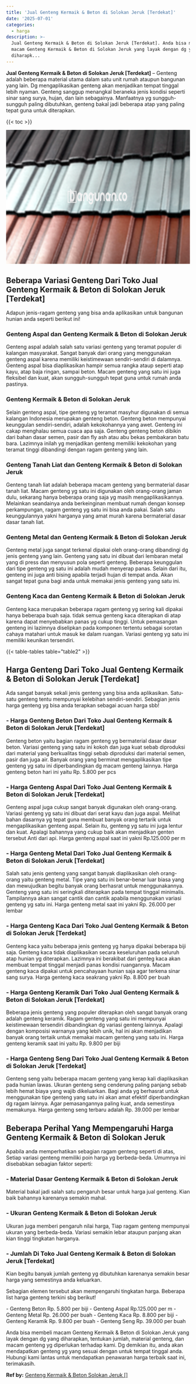```yaml
---
title: 'Jual Genteng Kermaik & Beton di Solokan Jeruk [Terdekat]'
date: '2025-07-01'
categories:
  - harga
description: >-
  Jual Genteng Kermaik & Beton di Solokan Jeruk [Terdekat]. Anda bisa membeli
  macam Genteng Kermaik & Beton di Solokan Jeruk yang layak dengan dg yang
  diharapk...
---
```


**Jual Genteng Kermaik & Beton di Solokan Jeruk \[Terdekat\]** – Genteng adalah beberapa material utama dalam satu unit rumah ataupun bangunan yang lain. Dg mengaplikasikan genteng akan menjadikan tempat tinggal lebih nyaman. Genteng sanggup menangkal beraneka jenis kondisi seperti sinar sang surya, hujan, dan lain sebagainya. Manfaatnya yg sungguh-sungguh paling dibutuhkan, genteng bakal jadi beberapa atap yang paling tepat guna untuk diterapkan.

{{< toc >}}

![Jual Genteng Kermaik & Beton di Solokan Jeruk [Terdekat]](/images/genteng-minimalis-murah12.png)

## Beberapa Variasi Genteng Dari Toko Jual Genteng Kermaik & Beton di Solokan Jeruk \[Terdekat\]

Adapun jenis-ragam genteng yang bisa anda aplikasikan untuk bangunan hunian anda seperti berikut ini!

### Genteng Aspal dan Genteng Kermaik & Beton di Solokan Jeruk

Genteng aspal adalah salah satu variasi genteng yang teramat populer di kalangan masyarakat. Sangat banyak dari orang yang menggunakan genteng aspal karena memiliki keistimewaan sendiri-sendiri di dalamnya. Genteng aspal bisa diaplikasikan hampir semua rangka ataup seperti atap kayu, atap baja ringan, sampai beton. Macam genteng yang satu ini juga fleksibel dan kuat, akan sungguh-sungguh tepat guna untuk rumah anda pastinya.

### Genteng Kermaik & Beton di Solokan Jeruk

Selain genteng aspal, tipe genteng yg teramat masyhur digunakan di semua kalangan Indonesia merupakan genteng beton. Genteng beton mempunyai keunggulan sendiri-sendiri, adalah kekokohannya yang awet. Genteng ini cakap menghalau semua cuaca apa saja. Genteng genteng beton dibikin dari bahan dasar semen, pasir dan fly ash atau abu bekas pembakaran batu bara. Lazimnya inilah yg menjadikan genteng memiliki kekokohan yang teramat tinggi dibandingi dengan ragam genteng yang lain.

### Genteng Tanah Liat dan Genteng Kermaik & Beton di Solokan Jeruk

Genteng tanah liat adalah beberapa macam genteng yang bermaterial dasar tanah liat. Macam genteng yg satu ini digunakan oleh orang-orang jaman dulu, sekarang hanya beberapa orang saja yg masih mengaplikasikannya. Melainkan seandainya anda berkeinginan membuat rumah dengan konsep perkampungan, ragam genteng yg satu ini bisa anda pakai. Salah satu keunggulannya yakni harganya yang amat murah karena bermaterial dasar dasar tanah liat.

### Genteng Metal dan Genteng Kermaik & Beton di Solokan Jeruk

Genteng metal juga sangat terkenal dipakai oleh orang-orang dibandingi dg jenis genteng yang lain. Genteng yang satu ini dibuat dari lembaran metal yang di press dan menyusun pola seperti genteng. Beberapa keunggulan dari tipe genteng yg satu ini adalah mudah menyerap panas. Selain dari itu, genteng ini juga anti bising apabila terjadi hujan di tempat anda. Akan sangat tepat guna bagi anda untuk memakai jenis genteng yang satu ini.

### Genteng Kaca dan Genteng Kermaik & Beton di Solokan Jeruk

Genteng kaca merupakan beberapa ragam genteng yg sering kali dipakai hanya beberapa buah saja. tidak semua genteng kaca diterapkan di atap karena dapat menyebabkan panas yg cukup tinggi. Untuk pemasangan genteng ini lazimnya diselipkan pada komponen tertentu sebagai sorotan cahaya matahari untuk masuk ke dalam ruangan. Variasi genteng yg satu ini memiliki keunikan tersendiri.

{{< table-tables table="table2" >}}

## Harga Genteng Dari Toko Jual Genteng Kermaik & Beton di Solokan Jeruk \[Terdekat\]

Ada sangat banyak sekali jenis genteng yang bisa anda aplikasikan. Satu-satu genteng tentu mempunyai kelebihan sendiri-sendiri. Sebagian jenis harga genteng yg bisa anda terapkan sebagai acuan harga sbb!

### \- Harga Genteng Beton Dari Toko Jual Genteng Kermaik & Beton di Solokan Jeruk \[Terdekat\]

Genteng beton yaitu bagian ragam genteng yg bermaterial dasar dasar beton. Variasi genteng yang satu ini kokoh dan juga kuat sebab diproduksi dari material yang berkualitas tinggi sebab diproduksi dari material semen, pasir dan juga air. Banyak orang yang berminat mengaplikasikan tipe genteng yg satu ini diperbandingkan dg macam genteng lainnya. Harga genteng beton hari ini yaitu Rp. 5.800 per pcs

### \- Harga Genteng Aspal Dari Toko Jual Genteng Kermaik & Beton di Solokan Jeruk \[Terdekat\]

Genteng aspal juga cukup sangat banyak digunakan oleh orang-orang. Variasi genteng yg satu ini dibuat dari serat kayu dan juga aspal. Melihat bahan dasarnya yg tepat guna membuat banyak orang tertarik untuk mengaplikasikan genteng aspal. Selain itu, genteng yg satu ini juga lentur dan kuat. Apalagi bahannya yang cukup baik akan menjadikan genten tersebut Anti dari api. Harga genteng aspal saat ini yakni Rp.125.000 per m

### \- Harga Genteng Metal Dari Toko Jual Genteng Kermaik & Beton di Solokan Jeruk \[Terdekat\]

Salah satu jenis genteng yang sangat banyak diaplikasikan oleh orang-orang yaitu genteng metal. Tipe yang satu ini benar-benar luar biasa yang dan mewujudkan begitu banyak orang berhasrat untuk menggunakannya. Genteng yang satu ini seringkali diterapkan pada tempat tinggal minimalis. Tampilannya akan sangat cantik dan cantik apabila menggunakan variasi genteng yg satu ini. Harga genteng metal saat ini yakni Rp. 26.000 per lembar

### \- Harga Genteng Kaca Dari Toko Jual Genteng Kermaik & Beton di Solokan Jeruk \[Terdekat\]

Genteng kaca yaitu beberapa jenis genteng yg hanya dipakai beberapa biji saja. Genteng kaca tidak diaplikasikan secara keseluruhan pada seluruh atap hunian yg diterapkan. Lazimnya ini berakibat dari genteg kaca akan membuat tempat tinggal menjadi panas kondisi ruangannya. Macam genteng kaca dipakai untuk pencahayaan hunian saja agar terkena sinar sang surya. Harga genteng kaca seakrang yakni Rp. 8.800 per buah

### \- Harga Genteng Keramik Dari Toko Jual Genteng Kermaik & Beton di Solokan Jeruk \[Terdekat\]

Beberapa jenis genteng yang populer diterapkan oleh sangat banyak orang adalah genteng keramik. Ragam genteng yang satu ini mempunyai keistimewaan tersendiri dibandingkan dg variasi genteng lainnya. Apalagi dengan komposisi warnanya yang lebih unik, hal ini akan menjadikan banyak orang tertaik untuk memakai macam genteng yang satu ini. Harga genteng keramik saat ini yaitu Rp. 9.800 per biji

### \- Harga Genteng Seng Dari Toko Jual Genteng Kermaik & Beton di Solokan Jeruk \[Terdekat\]

Genteng seng yaitu beberapa macam genteng yang kerap kali diaplikasikan pada hunian lawas. Ukuran genteng seng cenderung paling panjang sebab lebih hemat biaya yang wajib dikeluarkan. Bagi anda yg berhasrat untuk menggunakan tipe genteng yang satu ini akan amat efektif diperbandingkan dg ragam lainnya. Agar pemasangannya paling kuat, anda semestinya memakunya. Harga genteng seng terbaru adalah Rp. 39.000 per lembar

## Beberapa Perihal Yang Mempengaruhi Harga Genteng Kermaik & Beton di Solokan Jeruk

Apabila anda memperhatikan sebagian ragam genteng seperti di atas, Setiap variasi genteng memiliki poin harga yg berbeda-beda. Umumnya ini disebabkan sebagian faktor seperti:

### \- Material Dasar Genteng Kermaik & Beton di Solokan Jeruk

Material bakal jadi salah satu pengaruh besar untuk harga jual genteng. Kian baik bahannya karenanya semakin mahal.

### \- Ukuran Genteng Kermaik & Beton di Solokan Jeruk

Ukuran juga memberi pengaruh nilai harga, Tiap ragam genteng mempunyai ukuran yang berbeda-beda. Variasi semakin lebar ataupun panjang akan kian tinggi tingkatan harganya.

### \- Jumlah Di Toko Jual Genteng Kermaik & Beton di Solokan Jeruk \[Terdekat\]

Kian begitu banyak jumlah genteng yg dibutuhkan karenanya semakin besar harga yang semestinya anda keluarkan.

Sebagian elemen tersebut akan mempengaruhi tingkatan harga. Beberapa list harga genteng terkini sbg berikut!

\- Genteng Beton Rp. 5.800 per biji - Genteng Aspal Rp.125.000 per m - Genteng Metal Rp. 26.000 per buah - Genteng Kaca Rp. 8.800 per biji - Genteng Keramik Rp. 9.800 per buah - Genteng Seng Rp. 39.000 per buah

Anda bisa membeli macam Genteng Kermaik & Beton di Solokan Jeruk yang layak dengan dg yang diharapkan, tentukan jumlah, material genteng, dan macam genteng yg diperlukan terhadap kami. Dg demikian itu, anda akan mendapatkan genteng yg yang sesuai dengan untuk tempat tinggal anda. Hubungi kami lantas untuk mendapatkan penawaran harga terbaik saat ini, terimakasih.

**Ref by:**  [Genteng Kermaik & Beton  Solokan Jeruk []](https://id.wikipedia.org/wiki/Genteng)
